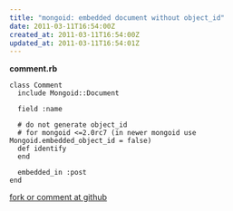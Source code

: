 ```yaml
---
title: "mongoid: embedded document without object_id"
date: 2011-03-11T16:54:00Z
created_at: 2011-03-11T16:54:00Z
updated_at: 2011-03-11T16:54:01Z
---
```


<strong>comment.rb</strong>

    class Comment
      include Mongoid::Document

      field :name

      # do not generate object_id
      # for mongoid <=2.0rc7 (in newer mongoid use Mongoid.embedded_object_id = false)
      def identify
      end

      embedded_in :post
    end

[fork or comment at github](https://gist.github.com/866182)

